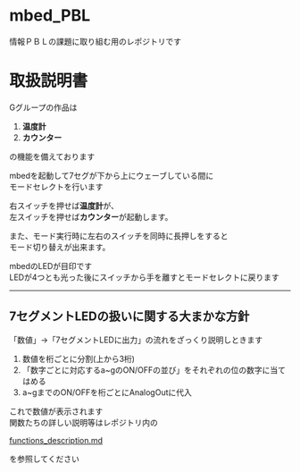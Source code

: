 # mbed_PBL  

情報ＰＢＬの課題に取り組む用のレポジトリです

# 取扱説明書  

Gグループの作品は

1. **温度計**  
2. **カウンター**  

の機能を備えております  

mbedを起動して7セグが下から上にウェーブしている間に  
モードセレクトを行います  

右スイッチを押せば**温度計**が、  
左スイッチを押せば**カウンター**が起動します。  

また、モード実行時に左右のスイッチを同時に長押しをすると  
モード切り替えが出来ます。  

mbedのLEDが目印です  
LEDが4つとも光った後にスイッチから手を離すとモードセレクトに戻ります  

************************************************************
## 7セグメントLEDの扱いに関する大まかな方針  

「数値」→「7セグメントLEDに出力」の流れをざっくり説明しときます  

1. 数値を桁ごとに分割(上から3桁)  
2. 「数字ごとに対応するa~gのON/OFFの並び」をそれぞれの位の数字に当てはめる  
3. a~gまでのON/OFFを桁ごとにAnalogOutに代入  

これで数値が表示されます  
関数たちの詳しい説明等はレポジトリ内の

[functions_description.md](https://github.com/tanacchi/mbed_PBL/blob/master/functions_description.md)

を参照してください
